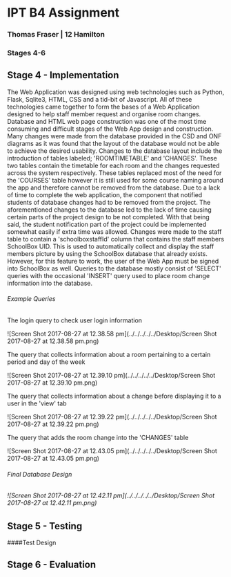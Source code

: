 <h1> </h1>

<h1> </h1>

# IPT B4 Assignment

### Thomas Fraser | 12 Hamilton

### Stages 4-6

<P hidden>Page Break to end the page 👍</P>

<P style="page-break-before: always"></P>

## Stage 4 - Implementation

The Web Application was designed using web technologies such as Python, Flask, Sqlite3, HTML, CSS and a tid-bit of Javascript. All of these technologies came together to form the bases of a Web Application designed to help staff member request and organise room changes. Database and HTML web page construction was one of the most time consuming and difficult stages of the Web App design and construction. Many changes were made from the database provided in the CSD and ONF diagrams as it was found that the layout of the database would not be able to achieve the desired usability. Changes to the database layout include the introduction of tables labeled; 'ROOMTIMETABLE' and 'CHANGES'. These two tables contain the timetable for each room and the changes requested across the system respectively. These tables replaced most of the need for the 'COURSES' table however it is still used for some course naming around the app and therefore cannot be removed from the database. Due to a lack of time to complete the web application, the component that notified students of database changes had to be removed from the project. The aforementioned changes to the database led to the lack of time causing certain parts of the project design to be not completed. With that being said, the student notification part of the project could be implemented somewhat easily if extra time was allowed. Changes were made to the staff table to contain a 'schoolboxstaffId' column that contains the staff members SchoolBox UID. This is used to automatically collect and display the staff members picture by using the SchoolBox database that already exists. However, for this feature to work, the user of the Web App must be signed into SchoolBox as well. Queries to the database mostly consist of 'SELECT' queries with the occasional 'INSERT' query used to place room change information into the database.

###### Example Queries

The login query to check user login information

![Screen Shot 2017-08-27 at 12.38.58 pm](../../../../../Desktop/Screen Shot 2017-08-27 at 12.38.58 pm.png)

The query that collects information about a room pertaining to a certain period and day of the week

![Screen Shot 2017-08-27 at 12.39.10 pm](../../../../../Desktop/Screen Shot 2017-08-27 at 12.39.10 pm.png)

The query that collects information about a change before displaying it to a user in the 'view' tab

![Screen Shot 2017-08-27 at 12.39.22 pm](../../../../../Desktop/Screen Shot 2017-08-27 at 12.39.22 pm.png)

The query that adds the room change into the 'CHANGES' table

![Screen Shot 2017-08-27 at 12.43.05 pm](../../../../../Desktop/Screen Shot 2017-08-27 at 12.43.05 pm.png)

 ###### Final Database Design

 ###### ![Screen Shot 2017-08-27 at 12.42.11 pm](../../../../../Desktop/Screen Shot 2017-08-27 at 12.42.11 pm.png)

## Stage 5 - Testing

####Test Design



## Stage 6 - Evaluation

